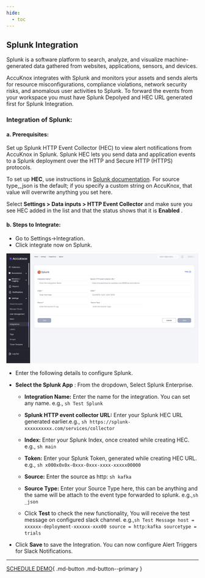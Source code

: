 ```yaml
---
hide:
  - toc
---
```


## Splunk Integration

Splunk is a software platform to search, analyze, and visualize machine-generated data gathered from websites, applications, sensors, and devices.

AccuKnox integrates with Splunk and monitors your assets and sends alerts for resource misconfigurations, compliance violations, network security risks, and anomalous user activities to Splunk. To forward the events from your workspace you must have Splunk Depolyed and HEC URL generated first for Splunk Integration.

### Integration of Splunk:
#### a. Prerequisites:

Set up Splunk HTTP Event Collector (HEC) to view alert notifications from AccuKnox in Splunk. Splunk HEC lets you send data and application events to a Splunk deployment over the HTTP and Secure HTTP (HTTPS) protocols.

To set up **HEC**, use instructions in [Splunk documentation](https://docs.splunk.com/Documentation/Splunk/latest/Data/UsetheHTTPEventCollector). For source type,_json is the default; if you specify a custom string on AccuKnox, that value will overwrite anything you set here.

Select **Settings > Data inputs > HTTP Event Collector** and make sure you see HEC added in the list and that the status shows that it is **Enabled** .

#### b. Steps to Integrate:
+ Go to Settings->Integration.
+ Click integrate now on Splunk.

![](images/splunk-int.png)

+ Enter the following details to configure Splunk.
+ **Select the Splunk App** : From the dropdown, Select Splunk Enterprise.

    + **Integration Name:** Enter the name for the integration. You can set any name. e.g., ```sh Test Splunk ```
    + **Splunk HTTP event collector URL:** Enter your Splunk HEC URL generated earlier.e.g., ```sh https://splunk-xxxxxxxxxx.com/services/collector ```
    + **Index:** Enter your Splunk Index, once created while creating HEC. e.g., ```sh main ```
    + **Token:** Enter your Splunk Token, generated while creating HEC URL. e.g., ```sh x000x0x0x-0xxx-0xxx-xxxx-xxxxx00000 ```
    + **Source:** Enter the source as http: ``sh kafka ``

    + **Source Type:** Enter your Source Type here, this can be anything and the same will be attach to the event type forwarded to splunk. e.g.,```sh _json ```

    + Click **Test** to check the new functionality, You will receive the test message on configured slack channel. e.g.,```sh Test Message host = xxxxxx-deployment-xxxxxx-xxx00 source = http:kafka sourcetype = trials ```
+ Click **Save** to save the Integration. You can now configure Alert Triggers for Slack Notifications.

- - - 
[SCHEDULE DEMO](https://www.accuknox.com/contact-us){ .md-button .md-button--primary }